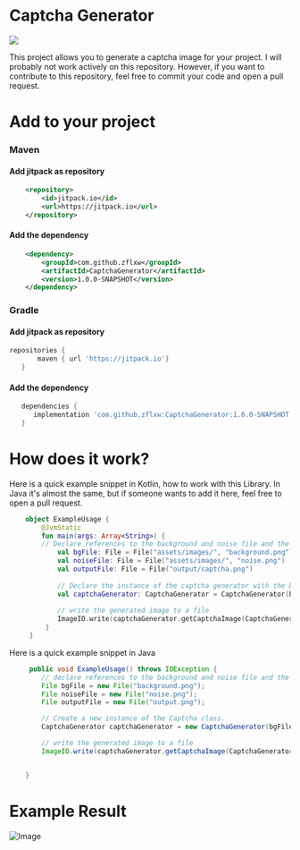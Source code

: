 # Captcha Generator

[![](https://jitpack.io/v/zFlxw/CaptchaGenerator.svg)](https://jitpack.io/#zFlxw/CaptchaGenerator)

This project allows you to generate a captcha image for your project. I will probably not work actively on this repository. However, if you want to contribute to this repository, feel free to commit your code and open a pull request. 

# Add to your project
### Maven

 #### Add jitpack as repository
```xml
    <repository>
		<id>jitpack.io</id>
		<url>https://jitpack.io</url>
    </repository>
```
#### Add the dependency
```xml
    <dependency>
	    <groupId>com.github.zflxw</groupId>
	    <artifactId>CaptchaGenerator</artifactId>
	    <version>1.0.0-SNAPSHOT</version>
    </dependency>
```
### Gradle
#### Add jitpack as repository
 ```groovy
 repositories {
        maven { url 'https://jitpack.io'}
    }
```
#### Add the dependency
 ```groovy
    dependencies {
       implementation 'com.github.zflxw:CaptchaGenerator:1.0.0-SNAPSHOT'
    }
```

# How does it work?
Here is a quick example snippet in Kotlin, how to work with this Library. In Java it's almost the same, but if someone wants to add it here, feel free to open a pull request.
```kotlin
    object ExampleUsage {
	    @JvmStatic  
	    fun main(args: Array<String>) {  
		// Declare references to the background and noise file and the output file.  
	        val bgFile: File = File("assets/images/", "background.png")  
	        val noiseFile: File = File("assets/images/", "noise.png")  
	        val outputFile: File = File("output/captcha.png")  
      
	        // Declare the instance of the captcha generator with the background and noise layer as parameter  
	        val captchaGenerator: CaptchaGenerator = CaptchaGenerator(bgFile, noiseFile)  
      
	        // write the generated image to a file  
	        ImageIO.write(captchaGenerator.getCaptchaImage(CaptchaGenerator.generateCode()), "png", outputFile)  
	     }
     }
```
Here is a quick example snippet in Java
```java
     public void ExampleUsage() throws IOException {
        // declare references to the background and noise file and the output file
        File bgFile = new File("background.png");
        File noiseFile = new File("noise.png");
        File outputFile = new File("output.png");

        // Create a new instance of the Captcha class.
        CaptchaGenerator captchaGenerator = new CaptchaGenerator(bgFile, noiseFile);

        // write the generated image to a file
        ImageIO.write(captchaGenerator.getCaptchaImage(CaptchaGenerator.generateCode(10)), "png", outputFile);


    }
```

# Example Result

![Image](https://cdn.discordapp.com/attachments/732701889283489862/819332726536011837/captcha.png)
